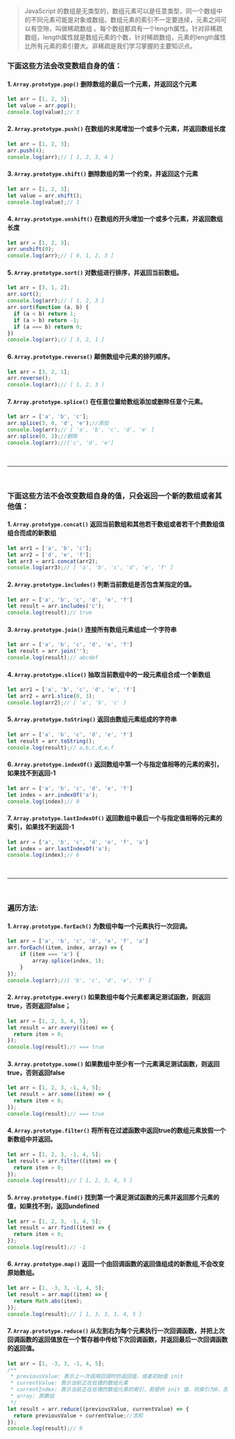 >JavaScript 的数组是无类型的，数组元素可以是任意类型，同一个数组中的不同元素可能是对象或数组。数组元素的索引不一定要连续，元素之间可以有空隙，叫做稀疏数组 。每个数组都具有一个lengrh属性。针对非稀疏数组，length属性就是数组元素的个数，针对稀疏数组，元素的length属性比所有元素的索引要大。非稀疏是我们学习掌握的主要知识点。

### **下面这些方法会改变数组自身的值：**
	
#### 1. ``Array.prototype.pop()`` 删除数组的最后一个元素，并返回这个元素
```js
let arr = [1, 2, 3];
let value = arr.pop();
console.log(value);// 3
```

#### 2. ``Array.prototype.push()`` 在数组的末尾增加一个或多个元素，并返回数组长度
```js
let arr = [1, 2, 3];
arr.push(4);
console.log(arr);// [ 1, 2, 3, 4 ]
```

#### 3. ``Array.prototype.shift()`` 删除数组的第一个约束，并返回这个元素
```js
let arr = [1, 2, 3];
let value = arr.shift();
console.log(value);// 1
```

#### 4. ``Array.prototype.unshift()`` 在数组的开头增加一个或多个元素，并返回数组长度
```js
let arr = [1, 2, 3];
arr.unshift(0);
console.log(arr);// [ 0, 1, 2, 3 ]
```

#### 5. ``Array.prototype.sort()`` 对数组进行排序，并返回当前数组。
```js
let arr = [3, 1, 2];
arr.sort();
console.log(arr);// [ 1, 2, 3 ]
arr.sort(function (a, b) {
  if (a < b) return 1;
  if (a > b) return -1;
  if (a === b) return 0;
})
console.log(arr);// [ 3, 2, 1 ]
```

#### 6. ``Array.prototype.reverse()`` 颠倒数组中元素的排列顺序。
```js
let arr = [3, 2, 1];
arr.reverse();
console.log(arr);// [ 1, 2, 3 ]
```

#### 7. ``Array.prototype.splice()`` 在任意位置给数组添加或删除任意个元素。
```js
let arr = ['a', 'b', 'c'];
arr.splice(3, 0, 'd', 'e');//添加
console.log(arr);// [ 'a', 'b', 'c', 'd', 'e' ]
arr.splice(0, 2);//删除
console.log(arr);//['c', 'd', 'e']
```

&nbsp;

---

&nbsp;

### **下面这些方法不会改变数组自身的值，只会返回一个新的数组或者其他值：**

#### 1. ``Array.prototype.concat()`` 返回当前数组和其他若干数组或者若干个费数组值组合而成的新数组
```js
let arr1 = ['a', 'b', 'c'];
let arr2 = ['d', 'e', 'f'];
let arr3 = arr1.concat(arr2);
console.log(arr3);// [ 'a', 'b', 'c', 'd', 'e', 'f' ]
```

#### 2. ``Array.prototype.includes()`` 判断当前数组是否包含某指定的值。
```js
let arr = ['a', 'b', 'c', 'd', 'e', 'f']
let result = arr.includes('c');
console.log(result);// true
```

#### 3. ``Array.prototype.join()`` 连接所有数组元素组成一个字符串
```js
let arr = ['a', 'b', 'c', 'd', 'e', 'f']
let result = arr.join('');
console.log(result);// abcdef
```

#### 4. ``Array.prototype.slice()`` 抽取当前数组中的一段元素组合成一个新数组
```js
let arr1 = ['a', 'b', 'c', 'd', 'e', 'f']
let arr2 = arr1.slice(0, 3);
console.log(arr2);// [ 'a', 'b', 'c' ]
```

#### 5. ``Array.prototype.toString()`` 返回由数组元素组成的字符串
```js
let arr = ['a', 'b', 'c', 'd', 'e', 'f']
let result = arr.toString();
console.log(result);// a,b,c,d,e,f
```

#### 6. ``Array.prototype.indexOf()`` 返回数组中第一个与指定值相等的元素的索引，如果找不到返回-1
```js
let arr = ['a', 'b', 'c', 'd', 'e', 'f']
let index = arr.indexOf('a');
console.log(index);// 0
```

#### 7. ``Array.prototype.lastIndexOf()`` 返回数组中最后一个与指定值相等的元素的索引，如果找不到返回-1
```js
let arr = ['a', 'b', 'c', 'd', 'e', 'f', 'a']
let index = arr.lastIndexOf('a');
console.log(index);// 6
```
   
&nbsp;

---

&nbsp;

### **遍历方法:**

#### 1. ``Array.prototype.forEach()`` 为数组中每一个元素执行一次回调。
```js
let arr = ['a', 'b', 'c', 'd', 'e', 'f', 'a']
arr.forEach((item, index, array) => {
	if (item === 'a') {
		array.splice(index, 1);
	}
});
console.log(arr);//[ 'b', 'c', 'd', 'e', 'f' ]
```
#### 2. ``Array.prototype.every()`` 如果数组中每个元素都满足测试函数，则返回true，否则返回false；
```js
let arr = [1, 2, 3, 4, 5];
let result = arr.every((item) => {
  return item > 0;
});
console.log(result);// === true
```
#### 3. ``Array.prototype.some()`` 如果数组中至少有一个元素满足测试函数，则返回true，否则返回false
```js
let arr = [1, 2, 3, -1, 4, 5];
let result = arr.some((item) => {
  return item < 0;
});
console.log(result);// === true
```

#### 4. ``Array.prototype.filter()`` 将所有在过滤函数中返回true的数组元素放假一个新数组中并返回。
```js
let arr = [1, 2, 3, -1, 4, 5];
let result = arr.filter((item) => {
  return item > 0;
});
console.log(result);// [ 1, 2, 3, 4, 5 ]
```

#### 5. ``Array.prototype.find()`` 找到第一个满足测试函数的元素并返回那个元素的值，如果找不到，返回undefined
```js
let arr = [1, 2, 3, -1, 4, 5];
let result = arr.find((item) => {
  return item < 0;
});
console.log(result);// -1
```

#### 6. ``Array.prototype.map()`` 返回一个由回调函数的返回值组成的新数组,不会改变原始数组。
```js
let arr = [1, -3, 3, -1, 4, 5];
let result = arr.map((item) => {
  return Math.abs(item);
});
console.log(result);// [ 1, 3, 3, 1, 4, 5 ]
```

#### 7. ``Array.prototype.reduce()`` 从左到右为每个元素执行一次回调函数，并把上次回调函数的返回值放在一个暂存器中传给下次回调函数，并返回最后一次回调函数的返回值。
```js
let arr = [1, -3, 3, -1, 4, 5];
/**
 * previousValue: 表示上一次调用回调时的返回值，或者初始值 init
 * currentValue: 表示当前正在处理的数组元素
 * currentIndex: 表示当前正在处理的数组元素的索引，若提供 init 值，则索引为0，否则索引为1；
 * array: 原数组
 */
let result = arr.reduce((previousValue, currentValue) => {
  return previousValue + currentValue;//求和
});
console.log(result);// 9
```
